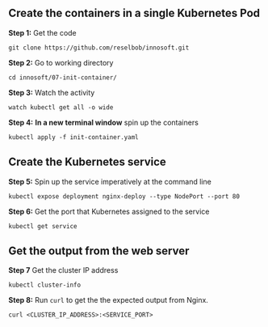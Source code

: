 ## Create the containers in a single Kubernetes Pod

**Step 1:**  Get the code

`git clone https://github.com/reselbob/innosoft.git`

**Step 2:**  Go to working directory

`cd innosoft/07-init-container/` 


**Step 3:**  Watch the activity

`watch kubectl get all -o wide`

**Step 4:** **In a new terminal window** spin up the containers

`kubectl apply -f init-container.yaml`

## Create the Kubernetes service

**Step 5:**  Spin up the service imperatively at the command line

`kubectl expose deployment nginx-deploy --type NodePort --port 80`

**Step 6:** Get the port that Kubernetes assigned to the service

`kubectl get service`

## Get the output from the web server

**Step 7** Get the cluster IP address

`kubectl cluster-info`

**Step 8:** Run `curl` to get the the expected output from Nginx.

`curl <CLUSTER_IP_ADDRESS>:<SERVICE_PORT>`
